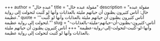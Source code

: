 +++
author = "عبده خال"
title = "مقولة عبده خال"
description = "مقولة عبده خال: أناس كثيرون يظنون أن حياتهم مليئة بالعذابات وأنها لو كُتبت لتحولت إلى رواية عظيمة."
quote = '''أناس كثيرون يظنون أن حياتهم مليئة بالعذابات وأنها لو كُتبت لتحولت إلى رواية عظيمة.'''
slug = "أناس-كثيرون-يظنون-أن-حياتهم-مليئة-بالعذابات-وأنها-لو-كُتبت-لتحولت-إلى-رواية-عظيمة"
+++
أناس كثيرون يظنون أن حياتهم مليئة بالعذابات وأنها لو كُتبت لتحولت إلى رواية عظيمة.
